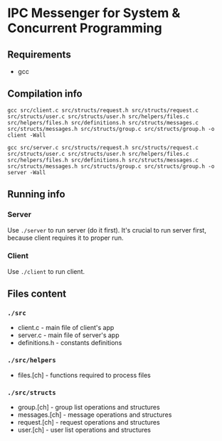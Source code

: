 # IPC Messenger for System & Concurrent Programming

## Requirements
- gcc

## Compilation info
```
gcc src/client.c src/structs/request.h src/structs/request.c src/structs/user.c src/structs/user.h src/helpers/files.c src/helpers/files.h src/definitions.h src/structs/messages.c src/structs/messages.h src/structs/group.c src/structs/group.h -o client -Wall

gcc src/server.c src/structs/request.h src/structs/request.c src/structs/user.c src/structs/user.h src/helpers/files.c src/helpers/files.h src/definitions.h src/structs/messages.c src/structs/messages.h src/structs/group.c src/structs/group.h -o server -Wall
```

## Running info
### Server
Use `./server` to run server (do it first). It's crucial to run server first, because client requires it to proper run.

### Client
Use `./client` to run client.

## Files content
### `./src`
- client.c - main file of client's app
- server.c - main file of server's app
- definitions.h - constants definitions
### `./src/helpers`
- files.[ch] - functions required to process files
### `./src/structs`
- group.[ch] - group list operations and structures
- messages.[ch] - message operations and structures
- request.[ch] - request operations and structures
- user.[ch] - user list operations and structures
